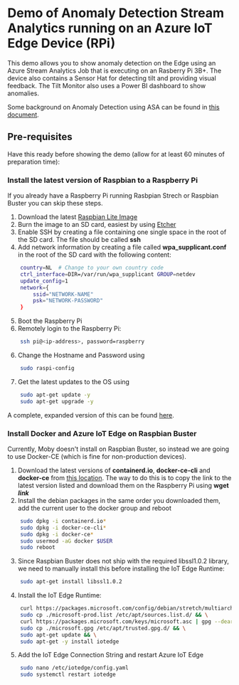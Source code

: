 # Demo of Anomaly Detection Stream Analytics running on an Azure IoT Edge Device (RPi)

This demo allows you to show anomaly detection on the Edge using an Azure Stream Analytics Job that is executing on an Rasberry Pi 3B+. The device also contains a Sensor Hat for detecting tilt and providing visual feedback. The Tilt Monitor also uses a Power BI dashboard to show anomalies.

Some background on Anomaly Detection using ASA can be found in [this document](https://azure.microsoft.com/en-us/blog/anomaly-detection-using-built-in-machine-learning-models-in-azure-stream-analytics/).

## Pre-requisites

Have this ready before showing the demo (allow for at least 60 minutes of preparation time):

### Install the latest version of Raspbian to a Raspberry Pi
If you already have a Raspberry Pi running Rasbpian Strech or Raspbian Buster you can skip these steps.

1) Download the latest [Raspbian Lite Image](https://downloads.raspberrypi.org/raspbian_lite_latest)
1) Burn the image to an SD card, easiest by using [Etcher](https://www.balena.io/etcher/)
1) Enable SSH by creating a file containing one single space in the root of the SD card. The file should be called **ssh** 
1) Add network information by creating a file called **wpa_supplicant.conf** in the root of the SD card with the following content:
```Bash
    country=NL  # Change to your own country code
	ctrl_interface=DIR=/var/run/wpa_supplicant GROUP=netdev
	update_config=1
	network={
	    ssid="NETWORK-NAME"
	    psk="NETWORK-PASSWORD"
	}
```
5) Boot the Raspberry Pi
1) Remotely login to the Raspberry Pi:
```Bash
    ssh pi@<ip-address>, password=raspberry
```
6) Change the Hostname and Password using
```Bash
    sudo raspi-config
```
7) Get the latest updates to the OS using
```Bash
    sudo apt-get update -y
    sudo apt-get upgrade -y
```

A complete, expanded version of this can be found [here](https://desertbot.io/blog/headless-raspberry-pi-3-bplus-ssh-wifi-setup).

### Install Docker and Azure IoT Edge on Raspbian Buster

Currently, Moby doesn't install on Raspbian Buster, so instead we are going to use Docker-CE (which is fine for non-production devices).

1) Download the latest versions of **containerd.&#8203;io**, **docker-ce-cli** and **docker-ce** from [this location](https://download.docker.com/linux/debian/dists/buster/pool/stable/armhf). The way to do this is to copy the link to the latest version listed and download them on the Raspberry Pi using **wget *link***
1) Install the debian packages in the same order you downloaded them, add the current user to the docker group and reboot
```Bash
	sudo dpkg -i containerd.io*
	sudo dpkg -i docker-ce-cli*
	sudo dpkg -i docker-ce*
	sudo usermod -aG docker $USER
	sudo reboot
```
3) Since Raspbian Buster does not ship with the required libssl1.0.2 library, we need to manually install this before installing the IoT Edge Runtime:
```Bash
	sudo apt-get install libssl1.0.2
```
4) Install the IoT Edge Runtime:
```Bash
	curl https://packages.microsoft.com/config/debian/stretch/multiarchprod.list > ./microsoft-prod.list && \
	sudo cp ./microsoft-prod.list /etc/apt/sources.list.d/ && \
	curl https://packages.microsoft.com/keys/microsoft.asc | gpg --dearmor > microsoft.gpg && \
	sudo cp ./microsoft.gpg /etc/apt/trusted.gpg.d/ && \
	sudo apt-get update && \
	sudo apt-get -y install iotedge
```
5) Add the IoT Edge Connection String and restart Azure IoT Edge
```Bash
	sudo nano /etc/iotedge/config.yaml
	sudo systemctl restart iotedge
 ```
 